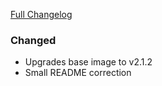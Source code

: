 [Full Changelog][changelog]

### Changed

- Upgrades base image to v2.1.2
- Small README correction

[changelog]: https://github.com/hassio-addons/addon-ftp/compare/v1.4.0...v1.4.1
